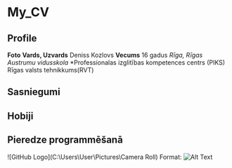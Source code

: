 # My_CV
## Profile
**Foto**
**Vards, Uzvards** Deniss Kozlovs
**Vecums** 16 gadus
*Rīga, Rīgas Austrumu vidusskola*
*Professionalas izglitības kompetences centrs (PIKS) Rīgas valsts tehnikkums(RVT)
## Sasniegumi
## Hobiji
## Pieredze programmēšanā
![GitHub Logo](C:\Users\User\Pictures\Camera Roll)
Format: ![Alt Text](url)